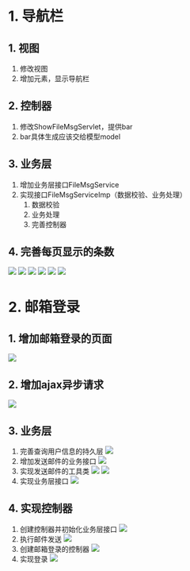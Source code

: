 # 1. 导航栏
## 1. 视图
1. 修改视图
2. 增加元素，显示导航栏
## 2. 控制器
1. 修改ShowFileMsgServlet，提供bar
2. bar具体生成应该交给模型model
## 3. 业务层
1. 增加业务层接口FileMsgService
2. 实现接口FileMsgServiceImp（数据校验、业务处理）
	1. 数据校验
	2. 业务处理
	3. 完善控制器
## 4. 完善每页显示的条数
![](day11_files/7.jpg)
![](day11_files/9.jpg)
![](day11_files/10.jpg)
![](day11_files/11.jpg)
![](day11_files/12.jpg)
![](day11_files/8.jpg)

# 2. 邮箱登录
## 1. 增加邮箱登录的页面
![](day11_files/1.jpg)
## 2. 增加ajax异步请求
![](day11_files/2.jpg)
## 3. 业务层
1. 完善查询用户信息的持久层
![](day11_files/3.jpg)
2. 增加发送邮件的业务接口
![](day11_files/4.jpg)
3. 实现发送邮件的工具类
![](day11_files/18.jpg)
![](day11_files/17.jpg)
4. 实现业务层接口
![](day11_files/6.jpg)
## 4. 实现控制器
1. 创建控制器并初始化业务层接口
![](day11_files/13.jpg)
2. 执行邮件发送
![](day11_files/14.jpg)
3. 创建邮箱登录的控制器
![](day11_files/15.jpg)
4. 实现登录
![](day11_files/16.jpg)
